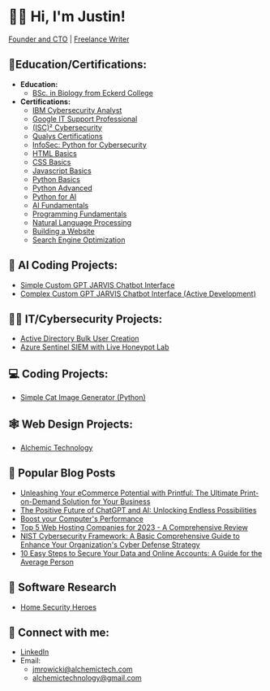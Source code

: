 <h1>🙋‍♂️ Hi, I'm Justin!</h1>
  
[Founder and CTO](https://www.alchemictech.com/about#justinmrowicki) | [Freelance Writer](https://www.upwork.com/freelancers/~018d016bb29ec48e83?s=1534904462442053632) 

<h2> 🏫Education/Certifications:</h2>

- <b>Education:</b> 
  - [BSc. in Biology from Eckerd College](https://drive.google.com/file/d/1adWTMijqqVh3uP1v2ANki4PmUM0RKSw7/view?usp=share_link)
- <b>Certifications:</b>
  - [IBM Cybersecurity Analyst](https://www.credly.com/badges/c11a308f-ccbf-4aa9-a27b-5207d6132671/public_url)
  - [Google IT Support Professional](https://www.credly.com/badges/7fea3b96-1de5-421d-a5d0-2aa63f6a948b/public_url)
  - [(ISC)² Cybersecurity](https://drive.google.com/file/d/1vY_94pVCFdgdGLBCAFYtwqd0o7ZXyKJ_/view?usp=share_link)
  - [Qualys Certifications](https://drive.google.com/drive/folders/1Uo5Oxc0qVeXZcfGXq4N8VuG673gckAOu?usp=share_link)
  - [InfoSec: Python for Cybersecurity](https://drive.google.com/file/d/1ciwIwatTloMb3Ju59SxjKIHJgag3BhtY/view?usp=share_link)
  - [HTML Basics](https://drive.google.com/file/d/1M9sj2EAfDiId6YFcinjfelUOFZwQZaeT/view?usp=share_link)
  - [CSS Basics](https://drive.google.com/file/d/11TWWNSw42jTMl0XhIb1jwI6eNbXt5qhG/view?usp=share_link)
  - [Javascript Basics](https://drive.google.com/file/d/1vIDqLe8OvK7jk4C20pk_BWhycLuAutxq/view)
  - [Python Basics](https://drive.google.com/file/d/1W-OPvDCIOPYhpCl6BGnngbpl2hiTB0GV/view)
  - [Python Advanced](https://drive.google.com/file/d/1LTkESs8pnXcdWHKTrkqpLhzSjc56VLwn/view)
  - [Python for AI](https://drive.google.com/file/d/1NsWtp8dcOpwt9URvQ40-U4R4Omt2SMxl/view)
  - [AI Fundamentals](https://drive.google.com/file/d/187NqO7ssAIb0lBFVLWKVMQFQNq8H2KbD/view)
  - [Programming Fundamentals](https://drive.google.com/file/d/1Fc3uQEYw1OiAOl3QOmgtEETXlMqJp0Fd/view)
  - [Natural Language Processing](https://drive.google.com/file/d/1Es8eJGjmHcmnQrQ6diAXCpvRE-wYeNRW/view)
  - [Building a Website](https://drive.google.com/file/d/1LYX2-Jp3BpPJDXLGMh0AfMDwdcBmL1vR/view)
  - [Search Engine Optimization](https://drive.google.com/file/d/1sFsMUb4Y351xW5f7Jxfe5TXlRwx4BTqv/view)

<h2>🤖 AI Coding Projects:</h2>

- [Simple Custom GPT JARVIS Chatbot Interface](https://github.com/JustinAlchemicTech/Simple-Custom-GPT-Chatbot-WORKING)
- [Complex Custom GPT JARVIS Chatbot Interface (Active Development)](https://github.com/JustinAlchemicTech/Complex-GPT-Chatbot-Interface-AD)

<h2>👨‍💻 IT/Cybersecurity Projects:</h2>

  - [Active Directory Bulk User Creation](https://github.com/JustinAlchemicTech/Active-Directory-Home-Lab)
  - [Azure Sentinel SIEM with Live Honeypot Lab](https://github.com/JustinAlchemicTech/Azure-Sentinel-SIEM-with-Live-Honeypot)

<h2>💻 Coding Projects:</h2>

  - [Simple Cat Image Generator (Python)](https://github.com/JustinAlchemicTech/Simple-Cat-Image-Generator-Python-)

<h2>🕸 Web Design Projects:</h2>

- [Alchemic Technology](https://alchemictech.com/)

<h2>📰 Popular Blog Posts</h2>

- [Unleashing Your eCommerce Potential with Printful: The Ultimate Print-on-Demand Solution for Your Business](https://www.alchemictech.com/printful-ecommerce-potential)
- [The Positive Future of ChatGPT and AI: Unlocking Endless Possibilities](https://www.alchemictech.com/positive-future-chatgpt-ai)
- [Boost your Computer's Performance](https://www.alchemictech.com/boost-your-computers-performance)
- [Top 5 Web Hosting Companies for 2023 - A Comprehensive Review](https://alchemictech.com/top-5-web-hosting-companies-for-2023-a-comprehensive-review)
- [NIST Cybersecurity Framework: A Basic Comprehensive Guide to Enhance Your Organization's Cyber Defense Strategy](https://alchemictech.com/nist-cybersecurity-framework-a-basic-comprehensive-guide-to-enhance-your-organizations-cyber-defense-strategy)
- [10 Easy Steps to Secure Your Data and Online Accounts: A Guide for the Average Person](https://alchemictech.com/10-easy-steps-to-secure-your-data-and-online-accounts-a-guide-for-the-average-person)

<h2>📲 Software Research</h2>

- [Home Security Heroes](https://www.homesecurityheroes.com/about/#person-3)

<h2> 🤳 Connect with me:</h2>

- [LinkedIn](https://www.linkedin.com/in/justin-mrowicki/)
- Email: 
  - jmrowicki@alchemictech.com
  - alchemictechnology@gmail.com

<!--
**JustinAlchemicTech/JustinAlchemicTech** is a ✨ _special_ ✨ repository because its `README.md` (this file) appears on your GitHub profile.

Here are some ideas to get you started:

- 🔭 I’m currently working on ...
- 🌱 I’m currently learning ...
- 👯 I’m looking to collaborate on ...
- 🤔 I’m looking for help with ...
- 💬 Ask me about ...
- 📫 How to reach me: ...
- 😄 Pronouns: ...
- ⚡ Fun fact: ...
-->
